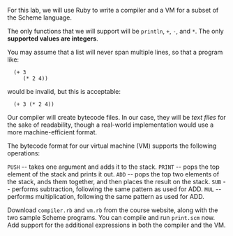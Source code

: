 For this lab, we will use Ruby to write a compiler and a VM for a subset of the Scheme language.

The only functions that we will support will be `println`, `+`, `-`, and `*`.  The only **supported values are integers**.

You may assume that a list will never span multiple lines, so that a program like:

```
  (+ 3
     (* 2 4))
```

would be invalid, but this is acceptable:

```
  (+ 3 (* 2 4))
```

Our compiler will create bytecode files.  In our case, they will be _text files_ for the sake of readability, though a real-world implementation would use a more machine-efficient format.

The bytecode format for our virtual machine (VM) supports the following operations:

`PUSH` -- takes one argument and adds it to the stack.
`PRINT` -- pops the top element of the stack and prints it out.
`ADD` -- pops the top two elements of the stack, ands them together, and then places the result on the stack.
`SUB` -- performs subtraction, following the same pattern as used for ADD.
`MUL` -- performs multiplication, following the same pattern as used for ADD.

Download `compiler.rb` and `vm.rb` from the course website, along with the two sample Scheme programs.  You can compile and run `print.scm` now.  Add support for the additional expressions in both the compiler and the VM.
